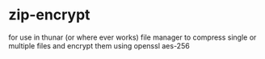 # zip-encrypt
for use in thunar (or where ever works) file manager to compress single or multiple files and encrypt them using openssl aes-256
